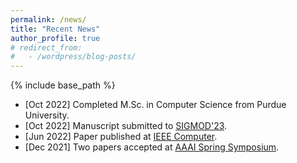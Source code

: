 ```yaml
---
permalink: /news/
title: "Recent News"
author_profile: true
# redirect_from:
#   - /wordpress/blog-posts/
---
```


{% include base_path %}
- [Oct 2022] Completed M.Sc. in Computer Science from Purdue University.
- [Oct 2022] Manuscript submitted to [SIGMOD'23](https://2023.sigmod.org/).
- [Jun 2022] Paper published at [IEEE Computer](https://www.computer.org/csdl/magazine/co/2022/06/09789290/1DZ8bvipo9W).
- [Dec 2021] Two papers accepted at [AAAI Spring Symposium](https://usc-isi-i2.github.io/AAAI2022SS/).

<!-- [More ...](news) -->
